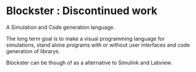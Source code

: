 # Blockster : Discontinued work
A Simulation and Code generation language. 

The long term goal is to make a visual programming language for simulations, stand alone programs with or without user interfaces and code generation of librarys.

Blockster can be though of as a alternative to Simulink and Labview. 
